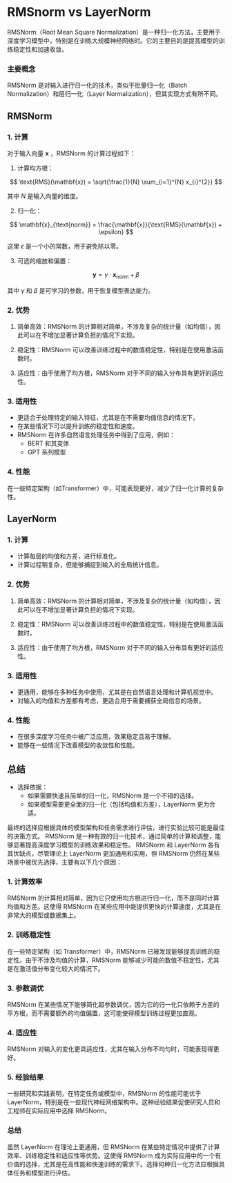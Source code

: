 # RMSnorm vs LayerNorm

RMSNorm（Root Mean Square Normalization）是一种归一化方法，主要用于深度学习模型中，特别是在训练大规模神经网络时。它的主要目的是提高模型的训练稳定性和加速收敛。

### 主要概念

RMSNorm 是对输入进行归一化的技术，类似于批量归一化（Batch Normalization）和层归一化（Layer Normalization），但其实现方式有所不同。

## RMSNorm 

### 1. 计算
对于输入向量 $\mathbf{x}$ ，RMSNorm 的计算过程如下：

1. 计算均方根：

$$
\text{RMS}(\mathbf{x}) = \sqrt{\frac{1}{N} \sum_{i=1}^{N} x_{i}^{2}}
$$

其中 $N$ 是输入向量的维度。

2. 归一化：

$$
\mathbf{x}_{\text{norm}} = \frac{\mathbf{x}}{\text{RMS}(\mathbf{x}) + \epsilon}
$$

   这里 $\epsilon$ 是一个小的常数，用于避免除以零。

3. 可选的缩放和偏置：

$$
\mathbf{y} = \gamma \cdot \mathbf{x}_{\text{norm}} + \beta
$$

其中 $\gamma$ 和 $\beta$ 是可学习的参数，用于恢复模型表达能力。

### 2. 优势

1. 简单高效：RMSNorm 的计算相对简单，不涉及复杂的统计量（如均值），因此可以在不增加显著计算负担的情况下实现。

2. 稳定性：RMSNorm 可以改善训练过程中的数值稳定性，特别是在使用激活函数时。

3. 适应性：由于使用了均方根，RMSNorm 对于不同的输入分布具有更好的适应性。

### 3. 适用性

- 更适合于处理特定的输入特征，尤其是在不需要均值信息的情况下。
- 在某些情况下可以提升训练的稳定性和速度。
- RMSNorm 在许多自然语言处理任务中得到了应用，例如：
   - BERT 和其变体
   - GPT 系列模型
### 4. 性能

在一些特定架构（如Transformer）中，可能表现更好，减少了归一化计算的复杂性。

## LayerNorm 

### 1. 计算
- 计算每层的均值和方差，进行标准化。
- 计算过程稍复杂，但能够捕捉到输入的全局统计信息。

### 2. 优势

1. 简单高效：RMSNorm 的计算相对简单，不涉及复杂的统计量（如均值），因此可以在不增加显著计算负担的情况下实现。

2. 稳定性：RMSNorm 可以改善训练过程中的数值稳定性，特别是在使用激活函数时。

3. 适应性：由于使用了均方根，RMSNorm 对于不同的输入分布具有更好的适应性。

### 3. 适用性

- 更通用，能够在多种任务中使用，尤其是在自然语言处理和计算机视觉中。
- 对输入的均值和方差都有考虑，更适合用于需要捕获全局信息的场景。

### 4. 性能

- 在很多深度学习任务中被广泛应用，效果稳定且易于理解。
- 能够在一些情况下改善模型的收敛性和性能。


## 总结

- 选择依据：
  - 如果需要快速且简单的归一化，RMSNorm 是一个不错的选择。
  - 如果模型需要更全面的归一化（包括均值和方差），LayerNorm 更为合适。

最终的选择应根据具体的模型架构和任务需求进行评估，进行实验比较可能是最佳的决策方式。
RMSNorm 是一种有效的归一化技术，通过简单的计算和调整，能够显著提高深度学习模型的训练效果和稳定性。
RMSNorm 和 LayerNorm 各有其优缺点，尽管理论上 LayerNorm 更加通用和实用，但 RMSNorm 仍然在某些场景中被优先选择，主要有以下几个原因：

### 1. **计算效率**
RMSNorm 的计算相对简单，因为它只使用均方根进行归一化，而不是同时计算均值和方差。这使得 RMSNorm 在某些应用中能提供更快的计算速度，尤其是在非常大的模型或数据集上。

### 2. **训练稳定性**
在一些特定架构（如 Transformer）中，RMSNorm 已被发现能够提高训练的稳定性。由于不涉及均值的计算，RMSNorm 能够减少可能的数值不稳定性，尤其是在激活值分布变化较大的情况下。

### 3. **参数调优**
RMSNorm 在某些情况下能够简化超参数调优，因为它的归一化只依赖于方差的平方根，而不需要额外的均值偏置，这可能使得模型训练过程更加直观。

### 4. **适应性**
RMSNorm 对输入的变化更具适应性，尤其在输入分布不均匀时，可能表现得更好。

### 5. **经验结果**
一些研究和实践表明，在特定任务或模型中，RMSNorm 的性能可能优于 LayerNorm，特别是在一些现代神经网络架构中。这种经验结果促使研究人员和工程师在实际应用中选择 RMSNorm。

### 总结
虽然 LayerNorm 在理论上更通用，但 RMSNorm 在某些特定情况中提供了计算效率、训练稳定性和适应性等优势。这使得 RMSNorm 成为实际应用中的一个有价值的选择，尤其是在高性能和快速训练的需求下。选择何种归一化方法应根据具体任务和模型进行评估。